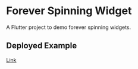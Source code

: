 # Forever Spinning Widget

A Flutter project to demo forever spinning widgets.

## Deployed Example

[Link](https://c2p-cmd.github.io/spinning_widget_demo/)
